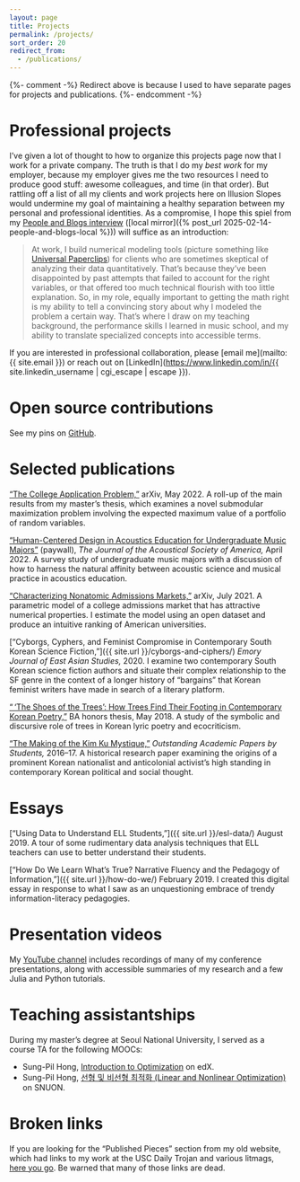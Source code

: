 ```yaml
---
layout: page
title: Projects
permalink: /projects/
sort_order: 20
redirect_from:
  - /publications/
---
```


{%- comment -%}
  Redirect above is because I used to have separate pages for projects and
  publications.
{%- endcomment -%}

# Professional projects

I’ve given a lot of thought to how to organize this projects page now that I
work for a private company. The truth is that I do my *best work* for my
employer, because my employer gives me the two resources I need to produce good
stuff: awesome colleagues, and time (in that order). But rattling off a list of
all my clients and work projects here on Illusion Slopes would undermine my goal
of maintaining a healthy separation between my personal and professional
identities. As a compromise, I hope this spiel from my [People and Blogs
interview](https://manuelmoreale.com/pb-max-kapur) ([local
mirror]({% post_url 2025-02-14-people-and-blogs-local %})) will suffice as an
introduction:

> At work, I build numerical modeling tools (picture something like [Universal
> Paperclips](https://www.decisionproblem.com/paperclips/)) for clients who are
> sometimes skeptical of analyzing their data quantitatively. That’s because
> they’ve been disappointed by past attempts that failed to account for the
> right variables, or that offered too much technical flourish with too little
> explanation. So, in my role, equally important to getting the math right is my
> ability to tell a convincing story about why I modeled the problem a certain
> way. That’s where I draw on my teaching background, the performance skills I
> learned in music school, and my ability to translate specialized concepts into
> accessible terms.

If you are interested in professional collaboration, please [email me](mailto:{{ site.email }})
or reach out on
[LinkedIn](https://www.linkedin.com/in/{{ site.linkedin_username | cgi_escape | escape }}).

# Open source contributions

See my pins on [GitHub](https://github.com/maxkapur).

# Selected publications

[“The College Application Problem,”](https://arxiv.org/abs/2205.01869) arXiv,
May 2022. A roll-up of the main results from my master’s thesis, which examines a
novel submodular maximization problem involving the expected maximum value of a
portfolio of random variables.

[“Human-Centered Design in Acoustics Education for Undergraduate Music Majors”](https://asa.scitation.org/doi/abs/10.1121/10.0010043)
(paywall), *The Journal of the Acoustical Society of America,* April 2022. A
survey study of undergraduate music majors with a discussion of how to harness
the natural affinity between acoustic science and musical practice in acoustics
education.

[“Characterizing Nonatomic Admissions Markets,”](https://arxiv.org/abs/2107.01340)
arXiv, July 2021. A parametric model of a college admissions market that has
attractive numerical properties. I estimate the model using an open dataset and
produce an intuitive ranking of American universities.

[“Cyborgs, Cyphers, and Feminist Compromise in Contemporary South Korean
Science Fiction,”]({{ site.url }}/cyborgs-and-ciphers/) *Emory Journal of East
Asian Studies,* 2020. I examine two contemporary South Korean science fiction
authors and situate their complex relationship to the SF genre in the context of
a longer history of “bargains” that Korean feminist writers have made in search
of a literary platform.

<a href="mailto:{{ site.email }}?subject=Can you send me a copy of your undergraduate thesis&body=I heard that it has many embedded images and is hard to host online">“&#x202F;‘The Shoes of the Trees’: How Trees Find Their Footing in Contemporary Korean Poetry,”</a>
BA honors thesis, May 2018. A study of the symbolic and discursive role of trees in Korean lyric poetry and ecocriticism.

[“The Making of the Kim Ku Mystique,”](https://www.scribd.com/document/364446649/OAPS-2016-2017)
*Outstanding Academic Papers by Students,* 2016–17. A historical research paper
examining the origins of a prominent Korean nationalist and anticolonial
activist’s high standing in contemporary Korean political and social thought.

# Essays

[“Using Data to Understand ELL Students,”]({{ site.url }}/esl-data/)
August 2019. A tour of some rudimentary data analysis techniques that ELL
teachers can use to better understand their students.

[“How Do We Learn What’s True? Narrative Fluency and the Pedagogy of
Information,”]({{ site.url }}/how-do-we/) February 2019. I created this digital
essay in response to what I saw as an unquestioning embrace of trendy
information-literacy pedagogies.

# Presentation videos

My [YouTube channel](https://www.youtube.com/maxkapur) includes recordings of
many of my conference presentations, along with accessible summaries of my
research and a few Julia and Python tutorials.

# Teaching assistantships

During my master’s degree at Seoul National University, I served as a course TA
for the following MOOCs:

- Sung-Pil Hong,
  [Introduction to Optimization](https://www.edx.org/course/introduction-to-optimization)
  on edX.
- Sung-Pil Hong,
  [선형 및 비선형 최적화 (Linear and Nonlinear Optimization)](https://etl.snu.ac.kr/courses/630f4b716b3fac204b3e4a98)
  on SNUON.

# Broken links

If you are looking for the “Published Pieces” section from my old website, which
had links to my work at the USC Daily Trojan and various litmags,
[here you go](https://illusionslopes.blogspot.com/p/published-pieces.html). Be
warned that many of those links are dead.
